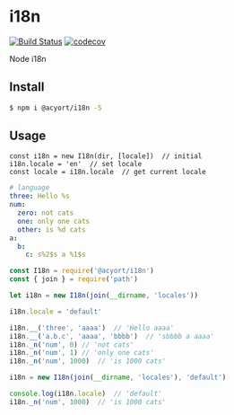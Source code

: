 # i18n

[![Build Status](https://travis-ci.org/acyortjs/i18n.svg?branch=master)](https://travis-ci.org/acyortjs/i18n)
[![codecov](https://codecov.io/gh/acyortjs/i18n/branch/master/graph/badge.svg)](https://codecov.io/gh/acyortjs/i18n)

Node i18n

## Install

```bash
$ npm i @acyort/i18n -S
```

## Usage

```
const i18n = new I18n(dir, [locale])  // initial
i18n.locale = 'en'  // set locale
const locale = i18n.locale  // get current locale
```

```yml
# language
three: Hello %s
num:
  zero: not cats
  one: only one cats
  other: is %d cats
a:
  b:
    c: s%2$s a %1$s
```

```js
const I18n = require('@acyort/i18n')
const { join } = require('path')

let i18n = new I18n(join(__dirname, 'locales'))

i18n.locale = 'default'

i18n.__('three', 'aaaa')  // 'Hello aaaa'
i18n.__('a.b.c', 'aaaa', 'bbbb')  // 'sbbbb a aaaa'
i18n._n('num', 0) // 'not cats'
i18n._n('num', 1) // 'only one cats'
i18n._n('num', 1000)  // 'is 1000 cats'

i18n = new I18n(join(__dirname, 'locales'), 'default')

console.log(i18n.locale)  // 'default'
i18n._n('num', 1000)  // 'is 1000 cats'
```
